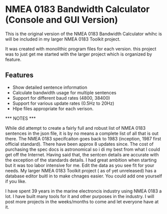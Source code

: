# NMEA 0183 Bandwidth Calculator (Console and GUI Version)

This is the original version of the NMEA 0183 Bandwidth Calculator whihc is will be included in my larger NMEA 0183 Toolkit project. 

It was created with monolithic program files for each version. this project was to just get me started with the larger project which is organized by feature.

## Features

- Show detailed sentence information
- Calculate bandwidth usage for multiple sentences
- Support for different baud rates (4800, 38400)
- Support for various update rates (0.5Hz to 20Hz)
- Hlpe files appropriate for each verison.


*** NOTES ***

While did attempt to create a fairly full and robust list of NMEA 0183 sentences in the json file, it is by no means a complete list of all that is out there.
The NMEA 0183 specifcaiton goes back to 1983 (inception, 1987 first official standard). There have been approx 8 updates since. 
The cost of purchasing the spec docs is astronomical so i di my best from what I could get off the Internet.
Having said that, the sentcen details are accurate with the exception of the standards details. I had great ambition when starting but it was too labor intensive for me.
Edit the data as you see fit for your needs. My larger NMEA 0183 Toolkit project ( as of yet unreleased) has a database editor buitl in to make chnages easier.
You could add one yourself if you like.

I have spent 39 years in the marine electroncis industry using NMEA 0183 a lot. I have built many tools for it and other purposes in the industry.
I will post more projects in the weeks/months to come and let everyone have at it.
